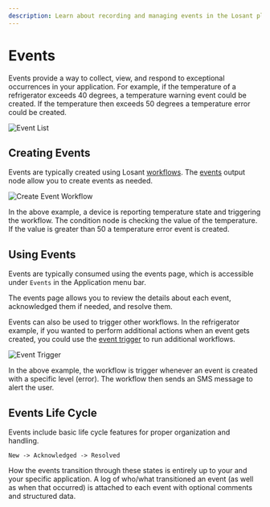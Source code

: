 ```yaml
---
description: Learn about recording and managing events in the Losant platform.
---
```


# Events

Events provide a way to collect, view, and respond to exceptional occurrences in your application. For example, if the temperature of a refrigerator exceeds 40 degrees, a temperature warning event could be created. If the temperature then exceeds 50 degrees a temperature error could be created.

![Event List](/images/events/event-list.png "Event List")

## Creating Events

Events are typically created using Losant [workflows](/workflows/overview/). The [events](/workflows/outputs/record-event/) output node allow you to create events as needed.

![Create Event Workflow](/images/events/create-event-workflow.png "Create Event Workflow")

In the above example, a device is reporting temperature state and triggering the workflow. The condition node is checking the value of the temperature. If the value is greater than 50 a temperature error event is created.

## Using Events

Events are typically consumed using the events page, which is accessible under `Events` in the Application menu bar.

The events page allows you to review the details about each event, acknowledged them if needed, and resolve them.

Events can also be used to trigger other workflows. In the refrigerator example, if you wanted to perform additional actions when an event gets created, you could use the [event trigger](/workflows/triggers/event/) to run additional workflows.

![Event Trigger](/images/events/event-trigger.png "Event Trigger")

In the above example, the workflow is trigger whenever an event is created with a specific level (error). The workflow then sends an SMS message to alert the user.

## Events Life Cycle

Events include basic life cycle features for proper organization and handling.

`New -> Acknowledged -> Resolved`

How the events transition through these states is entirely up to your and your specific application. A log of who/what transitioned an event (as well as when that occurred) is attached to each event with optional comments and structured data.
